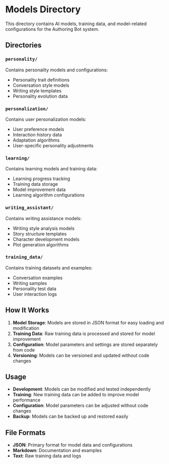 # Models Directory

This directory contains AI models, training data, and model-related configurations for the Authoring Bot system.

## Directories

### `personality/`
Contains personality models and configurations:
- Personality trait definitions
- Conversation style models
- Writing style templates
- Personality evolution data

### `personalization/`
Contains user personalization models:
- User preference models
- Interaction history data
- Adaptation algorithms
- User-specific personality adjustments

### `learning/`
Contains learning models and training data:
- Learning progress tracking
- Training data storage
- Model improvement data
- Learning algorithm configurations

### `writing_assistant/`
Contains writing assistance models:
- Writing style analysis models
- Story structure templates
- Character development models
- Plot generation algorithms

### `training_data/`
Contains training datasets and examples:
- Conversation examples
- Writing samples
- Personality test data
- User interaction logs

## How It Works

1. **Model Storage**: Models are stored in JSON format for easy loading and modification
2. **Training Data**: Raw training data is processed and stored for model improvement
3. **Configuration**: Model parameters and settings are stored separately from code
4. **Versioning**: Models can be versioned and updated without code changes

## Usage

- **Development**: Models can be modified and tested independently
- **Training**: New training data can be added to improve model performance
- **Configuration**: Model parameters can be adjusted without code changes
- **Backup**: Models can be backed up and restored easily

## File Formats

- **JSON**: Primary format for model data and configurations
- **Markdown**: Documentation and examples
- **Text**: Raw training data and logs 